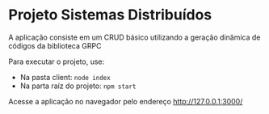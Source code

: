 # Projeto Sistemas Distribuídos

A aplicação consiste em um CRUD básico utilizando a geração dinâmica de códigos da biblioteca GRPC


Para executar o projeto, use:
- Na pasta client: `node index`
- Na parta raíz do projeto: `npm start`

Acesse a aplicação no navegador pelo endereço http://127.0.0.1:3000/
